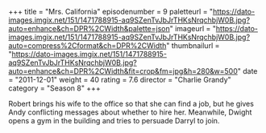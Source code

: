 +++
title = "Mrs. California"
episodenumber = 9
paletteurl = "https://dato-images.imgix.net/151/1471788915-aq9SZenTvJbJrTHKsNrqchbjW0B.jpg?auto=enhance&ch=DPR%2CWidth&palette=json"
imageurl = "https://dato-images.imgix.net/151/1471788915-aq9SZenTvJbJrTHKsNrqchbjW0B.jpg?auto=compress%2Cformat&ch=DPR%2CWidth"
thumbnailurl = "https://dato-images.imgix.net/151/1471788915-aq9SZenTvJbJrTHKsNrqchbjW0B.jpg?auto=enhance&ch=DPR%2CWidth&fit=crop&fm=jpg&h=280&w=500"
date = "2011-12-01"
weight = 40
rating = 7.6
director = "Charlie Grandy"
category = "Season 8"
+++

Robert brings his wife to the office so that she can find a job, but he gives Andy conflicting messages about whether to hire her. Meanwhile, Dwight opens a gym in the building and tries to persuade Darryl to join.